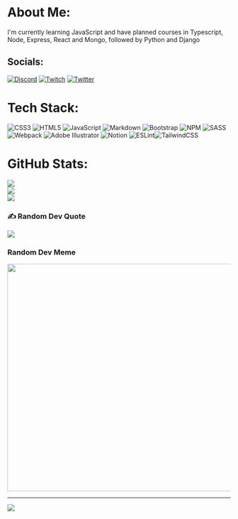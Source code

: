 # About Me:
I'm currently learning JavaScript and have planned courses in Typescript, Node, Express, React and Mongo, followed by Python and Django


## Socials:
[![Discord](https://img.shields.io/badge/Discord-%237289DA.svg?logo=discord&logoColor=white)](htttps://discord.gg/https://discord.gg/W4NThJ8HNR) [![Twitch](https://img.shields.io/badge/Twitch-%239146FF.svg?logo=Twitch&logoColor=white)](https://twitch.tv/leon-codes) [![Twitter](https://img.shields.io/badge/Twitter-%231DA1F2.svg?logo=Twitter&logoColor=white)](https://twitter.com/LeonLonsdale) 

# Tech Stack:
![CSS3](https://img.shields.io/badge/css3-%231572B6.svg?style=for-the-badge&logo=css3&logoColor=white) ![HTML5](https://img.shields.io/badge/html5-%23E34F26.svg?style=for-the-badge&logo=html5&logoColor=white) ![JavaScript](https://img.shields.io/badge/javascript-%23323330.svg?style=for-the-badge&logo=javascript&logoColor=%23F7DF1E) ![Markdown](https://img.shields.io/badge/markdown-%23000000.svg?style=for-the-badge&logo=markdown&logoColor=white) ![Bootstrap](https://img.shields.io/badge/bootstrap-%23563D7C.svg?style=for-the-badge&logo=bootstrap&logoColor=white) ![NPM](https://img.shields.io/badge/NPM-%23000000.svg?style=for-the-badge&logo=npm&logoColor=white) ![SASS](https://img.shields.io/badge/SASS-hotpink.svg?style=for-the-badge&logo=SASS&logoColor=white) ![Webpack](https://img.shields.io/badge/webpack-%238DD6F9.svg?style=for-the-badge&logo=webpack&logoColor=black) ![Adobe Illustrator](https://img.shields.io/badge/adobeillustrator-%23FF9A00.svg?style=for-the-badge&logo=adobeillustrator&logoColor=white) ![Notion](https://img.shields.io/badge/Notion-%23000000.svg?style=for-the-badge&logo=notion&logoColor=white) ![ESLint](https://img.shields.io/badge/ESLint-4B3263?style=for-the-badge&logo=eslint&logoColor=white)![TailwindCSS](https://img.shields.io/badge/tailwindcss-%2338B2AC.svg?style=for-the-badge&logo=tailwind-css&logoColor=white)
# GitHub Stats:
![](https://github-readme-stats.vercel.app/api?username=Sen-Nyin&theme=monokai&hide_border=false&include_all_commits=true&count_private=false)<br/>
![](https://github-readme-streak-stats.herokuapp.com/?user=Sen-Nyin&theme=monokai&hide_border=false)<br/>
![](https://github-readme-stats.vercel.app/api/top-langs/?username=Sen-Nyin&theme=monokai&hide_border=false&include_all_commits=true&count_private=false&layout=compact)

### ✍️ Random Dev Quote
![](https://quotes-github-readme.vercel.app/api?type=horizontal&theme=radical)

### Random Dev Meme
<img src="https://random-memer.herokuapp.com/" width="512px"/>

---
[![](https://visitcount.itsvg.in/api?id=Sen-Nyin&icon=0&color=0)](https://visitcount.itsvg.in)
